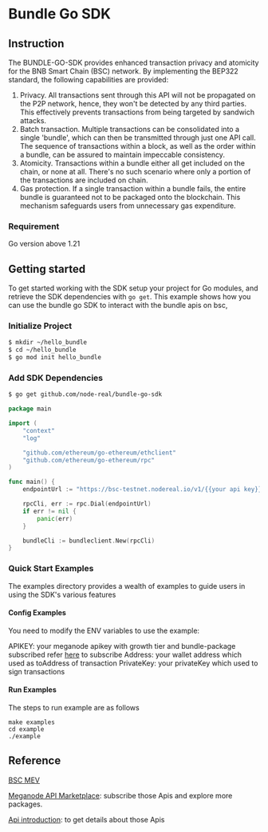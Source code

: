 # Bundle Go SDK

## Instruction

The BUNDLE-GO-SDK provides enhanced transaction privacy and atomicity for the BNB Smart Chain (BSC) network. By implementing the BEP322 standard, the following capabilities are provided:
1. Privacy. All transactions sent through this API will not be propagated on the P2P network, hence, they won't be detected by any third parties. This effectively prevents transactions from being targeted by sandwich attacks.
2. Batch transaction. Multiple transactions can be consolidated into a single 'bundle', which can then be transmitted through just one API call. The sequence of transactions within a block, as well as the order within a bundle, can be assured to maintain impeccable consistency.
3. Atomicity. Transactions within a bundle either all get included on the chain, or none at all. There's no such scenario where only a portion of the transactions are included on chain.
4. Gas protection. If a single transaction within a bundle fails, the entire bundle is guaranteed not to be packaged onto the blockchain. This mechanism safeguards users from unnecessary gas expenditure.

### Requirement

Go version above 1.21

## Getting started
To get started working with the SDK setup your project for Go modules, and retrieve the SDK dependencies with `go get`.
This example shows how you can use the bundle go SDK to interact with the bundle apis on bsc,

### Initialize Project

```sh
$ mkdir ~/hello_bundle
$ cd ~/hello_bundle
$ go mod init hello_bundle
```

### Add SDK Dependencies

```sh
$ go get github.com/node-real/bundle-go-sdk
```


```go
package main

import (
	"context"
	"log"

	"github.com/ethereum/go-ethereum/ethclient"
	"github.com/ethereum/go-ethereum/rpc"
)

func main() {
	endpointUrl := "https://bsc-testnet.nodereal.io/v1/{{your api key}}"

	rpcCli, err := rpc.Dial(endpointUrl)
	if err != nil {
		panic(err)
	}

	bundleCli := bundleclient.New(rpcCli)
}

```

###  Quick Start Examples

The examples directory provides a wealth of examples to guide users in using the SDK's various features

#### Config Examples

You need to modify the ENV variables to use the example:

APIKEY: your meganode apikey with growth tier and bundle-package subscribed refer [here](https://nodereal.io/api-marketplace/bsc-bundle-service-api) to subscribe
Address: your wallet address which used as toAddress of transaction
PrivateKey: your privateKey which used to sign transactions

#### Run Examples
The steps to run example are as follows
```
make examples
cd example
./example 
```

## Reference

[BSC MEV](https://docs.bnbchain.org/docs/mev/overview/)

[Meganode API Marketplace](https://nodereal.io/api-marketplace/bsc-bundle-service-api): subscribe those Apis and explore more packages.

[Api introduction](https://docs.nodereal.io/reference/bsc-bundle-service-api): to get details about those Apis